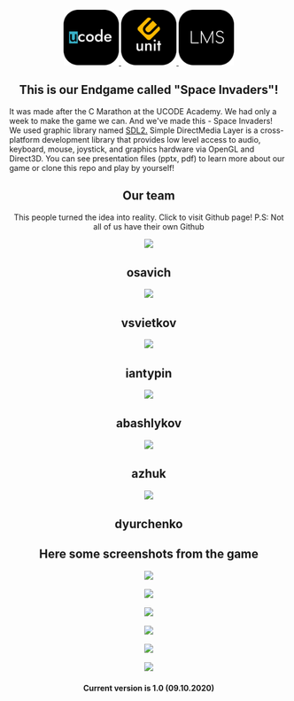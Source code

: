 <head>
    <p align="center">
        <a href="https://ucode.world/en/" target="_blank">
            <img src="https://github.com/PAXANDDOS/PAXANDDOS/blob/main/Images/Header/ucode.png" height="100px">
        </a>
        <a href="https://unitfactory.net/" target="_blank">
            <img src="https://github.com/PAXANDDOS/PAXANDDOS/blob/main/Images/Header/unit.png" height="100px">
        </a>
        <a href="https://lms.ucode.world/users/plitovka/" target="_blank">
            <img src="https://github.com/PAXANDDOS/PAXANDDOS/blob/main/Images/Header/lms.png" height="100px">
        </a>
        <h2 align="center">This is our Endgame called "Space Invaders"!</h2>
    </p>
</head>

<body>
  <p>It was made after the C Marathon at the UCODE Academy. We had only a week to make the game we can. And we've made this - Space Invaders!<br>
      We used graphic library named <a href="https://www.libsdl.org/index.php" target="_blank">SDL2.</a>
      Simple DirectMedia Layer is a cross-platform development library that provides low level access to audio, keyboard, mouse, joystick, and graphics       hardware via OpenGL and Direct3D.
      You can see presentation files (pptx, pdf) to learn more about our game or clone this repo and play by yourself!
  </p>
    <h2 align="center">Our team</h2>
    <p align="center">This people turned the idea into reality. Click to visit Github page! P.S: Not all of us have their own Github</p>
    <p align="center"><a href="https://github.com/NogaKazaha" target="_blank"><img src="https://github.com/NogaKazaha/Ucode-Endgame/blob/master/gitimage/osavich.jpg" height="100px"></a></p>
    <h2 align="center">osavich</h2>
    <p align="center"><a href="https://github.com/VitaliiSvietkov" target="_blank"><img src="https://github.com/NogaKazaha/Ucode-Endgame/blob/master/gitimage/Vitalii.jpg" height="100px"></a></p>
    <h2 align="center">vsvietkov</h2>
    <p align="center"><a href="" target="_blank"><img src="https://github.com/NogaKazaha/Ucode-Endgame/blob/master/gitimage/iantypin.png" height="100px"></a></p>
      <h2 align="center">iantypin</h2>
    <p align="center"><img src="https://github.com/NogaKazaha/Ucode-Endgame/blob/master/gitimage/abashlykov.png" height="100px"></a></p>
    <h2 align="center">abashlykov</h2>
    <p align="center"><img src="https://github.com/NogaKazaha/Ucode-Endgame/blob/master/gitimage/azhuk.png" height="100px"></a></p>
    <h2 align="center">azhuk</h2>
    <p align="center"><a href="https://github.com/TrueDanuch" target="_blank"><img src="https://github.com/NogaKazaha/Ucode-Endgame/blob/master/gitimage/dyurchenko.png" height="100px"></a></p>
    <h2 align="center">dyurchenko</h2>
    <h2 align="center">Here some screenshots from the game</h2>
    <p align="center"><img src="https://github.com/NogaKazaha/Ucode-Endgame/blob/master/gitimage/Start.png"></p>
    <p align="center"><img src="https://github.com/NogaKazaha/Ucode-Endgame/blob/master/gitimage/Highscore.png"></p>
    <p align="center"><img src="https://github.com/NogaKazaha/Ucode-Endgame/blob/master/gitimage/Gameplay1.png"></p>
    <p align="center"><img src="https://github.com/NogaKazaha/Ucode-Endgame/blob/master/gitimage/Gameplay2.png"></p>
    <p align="center"><img src="https://github.com/NogaKazaha/Ucode-Endgame/blob/master/gitimage/GameOver.png"></p>
</body>
<footer>
  <p align="center"><img src="https://emojis.slackmojis.com/emojis/images/1531849430/4246/blob-sunglasses.gif?1531849430" width="30"></p>
  <h4 align="center">Current version is 1.0 (09.10.2020)</h4>
</footer>

